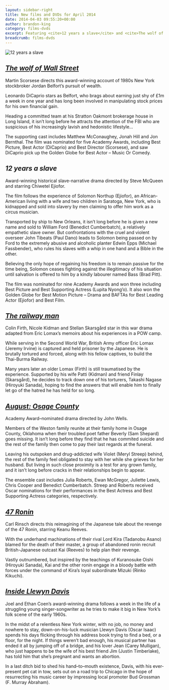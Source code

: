 ```yaml
---
layout: sidebar-right
title: New films and DVDs for April 2014
date: 2014-04-03 09:55:20+00:00
author: brandon-king
category: films-dvds
excerpt: Featuring <cite>12 years a slave</cite> and <cite>The wolf of Wall Street</cite>.
breadcrumb: films-dvds
---
```

![12 years a slave](/images/featured/featured-12-years-a-slave.jpg)

## [<cite>The wolf of Wall Street</cite>](https://suffolk.spydus.co.uk/cgi-bin/spydus.exe/ENQ/OPAC/BIBENQ/21266319?QRY=CTIBIB%3C%20IRN(35745645)&QRYTEXT=The%20wolf%20of%20Wall%20Street%20%5Bvideorecording%5D)

Martin Scorsese directs this award-winning account of 1980s New York stockbroker Jordan Belfort&#8217;s pursuit of wealth.

Leonardo DiCaprio stars as Belfort, who brags about earning just shy of £1m a week in one year and has long been involved in manipulating stock prices for his own financial gain.

Heading a committed team at his Stratton Oakmont brokerage house in Long Island, it isn&#8217;t long before he attracts the attention of the FBI who are suspicious of his increasingly lavish and hedonistic lifestyle…

The supporting cast includes Matthew McConaughey, Jonah Hill and Jon Bernthal. The film was nominated for five Academy Awards, including Best Picture, Best Actor (DiCaprio) and Best Director (Scorsese), and saw DiCaprio pick up the Golden Globe for Best Actor – Music Or Comedy.

## <cite>12 years a slave</cite>

Award-winning historical slave-narrative drama directed by Steve McQueen and starring Chiwetel Ejiofor.

The film follows the experience of Solomon Northup (Ejiofor), an African-American living with a wife and two children in Saratoga, New York, who is kidnapped and sold into slavery by men claiming to offer him work as a circus musician.

Transported by ship to New Orleans, it isn&#8217;t long before he is given a new name and sold to William Ford (Benedict Cumberbatch), a relatively empathetic slave owner. But confrontations with the cruel and violent overseer John Tibeats (Paul Dano) leads to Solomon being passed on by Ford to the extremely abusive and alcoholic planter Edwin Epps (Michael Fassbender), who rules his slaves with a whip in one hand and a Bible in the other.

Believing the only hope of regaining his freedom is to remain passive for the time being, Solomon ceases fighting against the illegitimacy of his situation until salvation is offered to him by a kindly labourer named Bass (Brad Pitt).

The film was nominated for nine Academy Awards and won three including Best Picture and Best Supporting Actress (Lupita Nyong&#8217;o). It also won the Golden Globe for Best Motion Picture – Drama and BAFTAs for Best Leading Actor (Ejiofor) and Best Film.

## [<cite>The railway man</cite>](https://suffolk.spydus.co.uk/cgi-bin/spydus.exe/ENQ/OPAC/BIBENQ/21269062?QRY=CTIBIB%3C%20IRN(26250279)&QRYTEXT=The%20railway%20man%20%5Bvideorecording%5D)

Colin Firth, Nicole Kidman and Stellan Skarsgård star in this war drama adapted from Eric Lomax&#8217;s memoirs about his experiences in a POW camp.

While serving in the Second World War, British Army officer Eric Lomax (Jeremy Irvine) is captured and held prisoner by the Japanese. He is brutally tortured and forced, along with his fellow captives, to build the Thai-Burma Railway.

Many years later an older Lomax (Firth) is still traumatised by the experience. Supported by his wife Patti (Kidman) and friend Finlay (Skarsgård), he decides to track down one of his torturers, Takashi Nagase (Hiroyuki Sanada), hoping to find the answers that will enable him to finally let go of the hatred he has held for so long.

## [<cite>August: Osage County</cite>](https://suffolk.spydus.co.uk/cgi-bin/spydus.exe/ENQ/OPAC/BIBENQ/21270566?QRY=CTIBIB%3C%20IRN(37691388)&QRYTEXT=August%3A%20Osage%20county%20%5Bvideorecording%5D)

Academy Award–nominated drama directed by John Wells.

Members of the Weston family reunite at their family home in Osage County, Oklahoma when their troubled poet father Beverly (Sam Shepard) goes missing. It isn&#8217;t long before they find that he has commited suicide and the rest of the family then come to pay their last regards at the funeral.

Leaving his outspoken and drug-addicted wife Violet (Meryl Streep) behind, the rest of the family feel obligated to stay with her while she grieves for her husband. But living in such close proximity is a test for any grown family, and it isn&#8217;t long before cracks in their relationships begin to appear.

The ensemble cast includes Julia Roberts, Ewan McGregor, Juliette Lewis, Chris Cooper and Benedict Cumberbatch. Streep and Roberts received Oscar nominations for their performances in the Best Actress and Best Supporting Actress categories, respectively.

## [<cite>47 Ronin</cite>](https://suffolk.spydus.co.uk/cgi-bin/spydus.exe/ENQ/OPAC/BIBENQ/21283277?QRY=CTIBIB%3C%20IRN(5629665)&QRYTEXT=47%20Ronin%20%5Bvideorecording%5D)

Carl Rinsch directs this reimagining of the Japanese tale about the revenge of the 47 Ronin, starring Keanu Reeves.

With the underhand machinations of their rival Lord Kira (Tadanobu Asano) blamed for the death of their master, a group of abandoned ronin recruit British-Japanese outcast Kai (Reeves) to help plan their revenge.

Vastly outnumbered, but inspired by the teachings of Kuranosuke Oishi (Hiroyuki Sanada), Kai and the other ronin engage in a bloody battle with forces under the command of Kira&#8217;s loyal subordinate Mizuki (Rinko Kikuchi).

## [<cite>Inside Llewyn Davis</cite>](https://suffolk.spydus.co.uk/cgi-bin/spydus.exe/ENQ/OPAC/BIBENQ/21288293?QRY=CTIBIB%3C%20IRN(20249080)&QRYTEXT=Inside%20Llewyn%20Davis%20%5Bvideorecording%5D)

Joel and Ethan Coen&#8217;s award–winning drama follows a week in the life of a struggling young singer-songwriter as he tries to make it big in New York&#8217;s folk scene of the early 1960s.

In the midst of a relentless New York winter, with no job, no money and nowhere to stay, down-on-his-luck musician Llewyn Davis (Oscar Isaac) spends his days flicking through his address book trying to find a bed, or a floor, for the night. If things weren&#8217;t bad enough, his musical partner has ended it all by jumping off of a bridge, and his lover Jean (Carey Mulligan), who just happens to be the wife of his best friend Jim (Justin Timberlake), has told him that she&#8217;s pregnant and wants an abortion.

In a last ditch bid to shed his hand–to–mouth existence, Davis, with his ever-present pet cat in tow, sets out on a road trip to Chicago in the hope of resurrecting his music career by impressing local promoter Bud Grossman (F. Murray Abraham).
